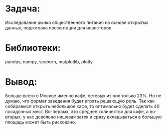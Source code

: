 # Задача:
Исследование рынка общественного питания на основе открытых данных, подготовка презентации для инвесторов

# Библиотеки:
pandas, numpy, seaborn, matplotlib, plotly

# Вывод:
Больше всего в Москве именно кафе, сетевых из них только 23%. Но не думаю, что формат заведения будет играть решающую роль. Так как собираемся открыть небольшое кафе, то оптимально будет сделать 40 посадочных мест. Во-первых, это среднее количество для кафе, а во-вторых, у нас довольно нишевая затея и сразу вкладываться в большую площадь может быть рисковано.

